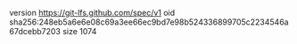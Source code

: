 version https://git-lfs.github.com/spec/v1
oid sha256:248eb5a6e6e08c69a3ee66ec9bd7e98b524336899705c2234546a67dcebb7203
size 1074
